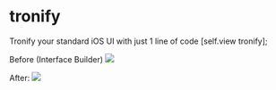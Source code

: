tronify
=======

Tronify your standard iOS UI with just 1 line of code
[self.view tronify];


Before (Interface Builder)
<img src="https://github.com/torinnguyen/PepperUIDemoFree/raw/master/screenshot_before.png" />

After:
<img src="https://github.com/torinnguyen/PepperUIDemoFree/raw/master/screenshot_after.png" />
